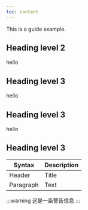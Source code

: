 ```yaml
---
toc: content
---
```


This is a guide example.

## Heading level 2

hello

## Heading level 3

hello

## Heading level 3

hello

## Heading level 3

| Syntax    | Description |
| --------- | ----------- |
| Header    | Title       |
| Paragraph | Text        |

:::warning
这是一条警告信息
:::
